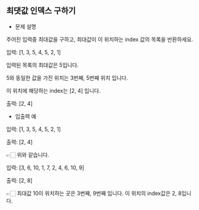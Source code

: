## 최댓값 인덱스 구하기

- 문제 설명

주어진 입력중 최대값을 구하고, 최대값이 이 위치하는 index 값의 목록을 반환하세요.

입력:
[1, 3, 5, 4, 5, 2, 1]

입력된 목록의 최대값은 5입니다.

5와 동일한 값을 가진 위치는 3번째, 5번째 위치 입니다.

이 위치에 해당하는 index는 [2, 4] 입니다.

출력:
[2, 4]

- 입출력 예

입력: [1, 3, 5, 4, 5, 2, 1]

출력: [2, 4]

👉🏻 위와 같습니다.

입력: [3, 6, 10, 1, 7, 2, 4, 6, 10, 9]

출력: [2, 8]

👉🏻 최대값 10이 위치하는 곳은 3번째, 9번째 입니다. 이 위치의 index값은 2, 8입니다.